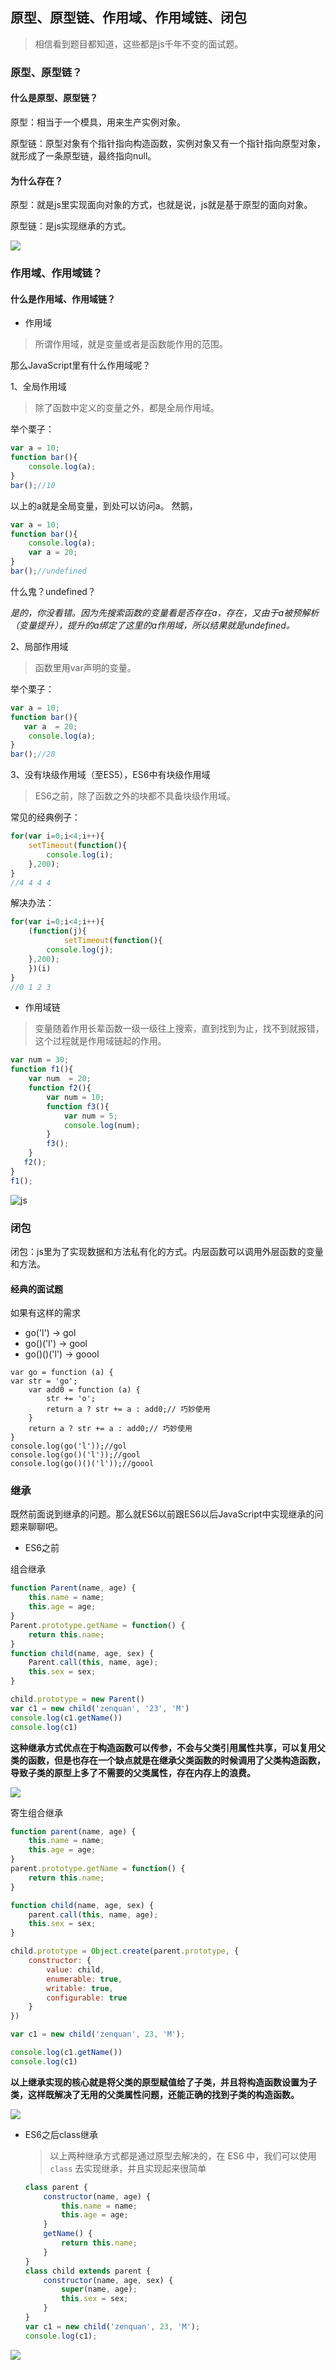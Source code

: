 ## 原型、原型链、作用域、作用域链、闭包

>相信看到题目都知道，这些都是js千年不变的面试题。

### 原型、原型链？

#### 什么是原型、原型链？
原型：相当于一个模具，用来生产实例对象。

原型链：原型对象有个指针指向构造函数，实例对象又有一个指针指向原型对象，就形成了一条原型链，最终指向null。

#### 为什么存在？
原型：就是js里实现面向对象的方式，也就是说，js就是基于原型的面向对象。

原型链：是js实现继承的方式。

![](https://ws1.sinaimg.cn/large/005Pf0eLgy1g0g8350v8yj30h60lp0tb.jpg)

### 作用域、作用域链？

#### 什么是作用域、作用域链？

- 作用域
>所谓作用域，就是变量或者是函数能作用的范围。

那么JavaScript里有什么作用域呢？

1、全局作用域
>除了函数中定义的变量之外，都是全局作用域。

举个栗子：
```javascript
var a = 10;
function bar(){
    console.log(a);
}
bar();//10
```
以上的a就是全局变量，到处可以访问a。
然鹅，
```javascript
var a = 10;
function bar(){
    console.log(a);
    var a = 20;
}
bar();//undefined
```
什么鬼？undefined？

*是的，你没看错。因为先搜索函数的变量看是否存在a，存在，又由于a被预解析（变量提升），提升的a绑定了这里的a作用域，所以结果就是undefined。*

2、局部作用域
>函数里用var声明的变量。

举个栗子：
```javascript
var a = 10;
function bar(){
   var a  = 20;
    console.log(a);
}
bar();//20
```
3、没有块级作用域（至ES5），ES6中有块级作用域
>ES6之前，除了函数之外的块都不具备块级作用域。

常见的经典例子：
```javascript
for(var i=0;i<4;i++){
    setTimeout(function(){
    	console.log(i);
    },200);
}
//4 4 4 4
```
解决办法：
```javascript
for(var i=0;i<4;i++){
    (function(j){
            setTimeout(function(){
    	console.log(j);
    },200);
    })(i)
}
//0 1 2 3
```
- 作用域链
>变量随着作用长辈函数一级一级往上搜索，直到找到为止，找不到就报错，这个过程就是作用域链起的作用。
```javascript
var num = 30;
function f1(){
    var num  = 20;
    function f2(){
        var num = 10;
        function f3(){
            var num = 5;
            console.log(num);
        }
        f3();
    }
   f2();
}
f1();
```

![js](https://user-gold-cdn.xitu.io/2018/4/27/16307252eaa98d3e?w=1181&h=532&f=png&s=26019)


### 闭包

闭包：js里为了实现数据和方法私有化的方式。内层函数可以调用外层函数的变量和方法。

#### 经典的面试题

如果有这样的需求

- go('l') -> gol
- go()('l') -> gool
- go()()('l') -> goool

```JS
var go = function (a) {
var str = 'go';
    var add0 = function (a) {
    	str += 'o';
    	return a ? str += a : add0;// 巧妙使用
    }
	return a ? str += a : add0;// 巧妙使用
}
console.log(go('l'));//gol
console.log(go()('l'));//gool
console.log(go()()('l'));//goool
```

### 继承

既然前面说到继承的问题。那么就ES6以前跟ES6以后JavaScript中实现继承的问题来聊聊吧。

- ES6之前

组合继承

```js
function Parent(name, age) {
    this.name = name;
    this.age = age;
}  
Parent.prototype.getName = function() {
    return this.name;
}
function child(name, age, sex) {
    Parent.call(this, name, age);
    this.sex = sex;
}

child.prototype = new Parent()
var c1 = new child('zenquan', '23', 'M')
console.log(c1.getName())
console.log(c1)
```

**这种继承方式优点在于构造函数可以传参，不会与父类引用属性共享，可以复用父类的函数，但是也存在一个缺点就是在继承父类函数的时候调用了父类构造函数，导致子类的原型上多了不需要的父类属性，存在内存上的浪费。**

![](https://ws1.sinaimg.cn/large/005Pf0eLgy1g0z4i3mhtjj30f608rq39.jpg)

寄生组合继承

```js
function parent(name, age) {
    this.name = name;
    this.age = age;
}  
parent.prototype.getName = function() {
    return this.name;
}

function child(name, age, sex) {
    parent.call(this, name, age);
    this.sex = sex;
}

child.prototype = Object.create(parent.prototype, {
    constructor: {
        value: child,
        enumerable: true,
        writable: true,
        configurable: true
    }
})

var c1 = new child('zenquan', 23, 'M');

console.log(c1.getName())
console.log(c1)
```

**以上继承实现的核心就是将父类的原型赋值给了子类，并且将构造函数设置为子类，这样既解决了无用的父类属性问题，还能正确的找到子类的构造函数。**

![](https://ws1.sinaimg.cn/large/005Pf0eLgy1g0z4ikxya6j30dx06g74j.jpg)

- ES6之后class继承

  >以上两种继承方式都是通过原型去解决的，在 ES6 中，我们可以使用 `class` 去实现继承，并且实现起来很简单

  ```js
  class parent {
      constructor(name, age) {
          this.name = name;
          this.age = age;
      }
      getName() {
          return this.name;
      }
  }  
  class child extends parent {
      constructor(name, age, sex) {
          super(name, age);
          this.sex = sex;
      }
  }
  var c1 = new child('zenquan', 23, 'M');
  console.log(c1);
  ```


![](https://ws1.sinaimg.cn/large/005Pf0eLgy1g0z4oipl0qj30c905cwee.jpg)